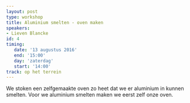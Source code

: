 ```yaml
---
layout: post
type: workshop
title: Aluminium smelten - oven maken
speakers:
- Lieven Blancke
id: 4
timing: 
   date: '13 augustus 2016'
   end: '15:00'
   day: 'zaterdag'
   start: '14:00'
track: op het terrein
---
```

We stoken een zelfgemaakte oven zo heet dat we er aluminium in kunnen smelten. Voor we aluminium smelten maken we eerst zelf onze oven.